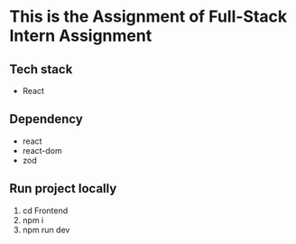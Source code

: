 # This is the Assignment of Full-Stack Intern Assignment

## Tech stack

- React

## Dependency

- react
- react-dom
- zod

## Run project locally

1. cd Frontend
2. npm i
3. npm run dev
